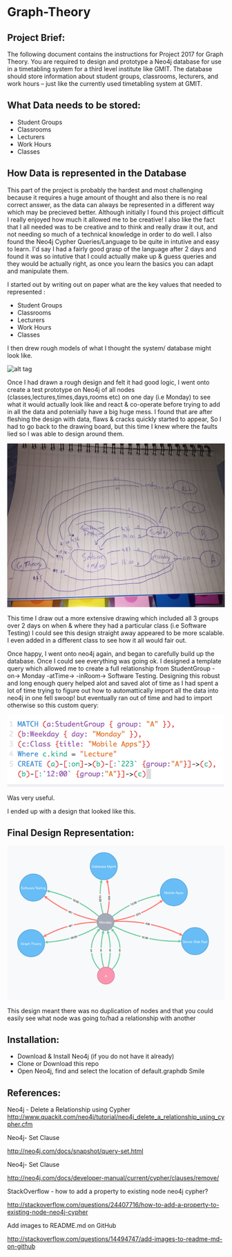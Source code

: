 # Graph-Theory

## Project Brief:

The following document contains the instructions for Project 2017 for Graph Theory. You are required to design and prototype a Neo4j database for use in a timetabling system for a third level institute like GMIT. The database should store information about student groups, classrooms, lecturers, and work hours – just like the currently used timetabling system at GMIT.

## What Data needs to be stored:
- Student Groups
- Classrooms
- Lecturers
- Work Hours
- Classes

## How Data is represented in the Database

This part of the project is probably the hardest and most challenging because it requires a huge amount of thought
and also there is no real correct answer, as the data can always be represented in a different way which may be precieved better.
Although initially I found this project difficult I really enjoyed how much it allowed me to be creative! I also like the fact that I all needed was to be creative and to think and really draw it out, and not needing so much of a technical knowledge in order to do well.
I also found the Neo4j Cypher Queries/Language to be quite in intutive and easy to learn. I'd say I had a fairly good grasp of the language after 2 days and found it was so intutive that I could actually make up & guess queries and they would be actually right, as once you learn the basics you can adapt and manipulate them. 

I started out by writing out on paper what are the key values that needed to represented :
- Student Groups
- Classrooms
- Lecturers
- Work Hours
- Classes

I then drew rough models of what I thought the system/ database might look like.

![alt tag](https://github.com/AndrewAi/Graph-Theory/blob/master/DbDesign1%2023.14.15.png)


Once I had drawn a rough design and felt it had good logic, I went onto create a test prototype on Neo4j of all nodes (classes,lectures,times,days,rooms etc) on one day (i.e Monday) to see what it would actually look like and react & co-operate before trying to add in all the data and potenially have a big huge mess. 
I found that are after fleshing the design with data, flaws & cracks quickly started to appear, So I had to go back to the drawing board,
but this time I knew where the faults lied so I was able to design around them.

![alt tag](https://github.com/AndrewAi/Graph-Theory/blob/master/DbDesign2%2023.14.15.JPG)

This time I draw out a more extensive drawing which included all 3 groups over 2 days on when & where they had a particular class (i.e Software Testing) I could see this design straight away appeared to be more scalable. I even added in a different class to see how it all would fair out.

Once happy, I went onto neo4j again, and began to carefully build up the database. Once I could see everything was going ok.
I designed a template query which allowed me to create a full relationship from StudentGroup -on-> Monday -atTime-> -inRoom-> Software Testing. Designing this robust and long enough query helped alot and saved alot of time as I had spent a lot of time trying to figure out how to automattically import all the data into neo4j in one fell swoop! but eventually ran out of time and had to import otherwise so this custom query:

![alt tag](https://github.com/AndrewAi/Graph-Theory/blob/master/Create%20Query.png)

Was very useful.

I ended up with a design that looked like this.
## Final Design Representation:

![alt tag](https://github.com/AndrewAi/Graph-Theory/blob/master/GroupAClasses.png)

This design meant there was no duplication of nodes and that you could easily see what node was going to/had a relationship with another



## Installation:
- Download & Install Neo4j (if you do not have it already)
- Clone or Download this repo
- Open Neo4j, find and select the location of default.graphdb
  Smile
  
## References:
Neo4j - Delete a Relationship using Cypher
http://www.quackit.com/neo4j/tutorial/neo4j_delete_a_relationship_using_cypher.cfm

Neo4j- Set Clause

http://neo4j.com/docs/snapshot/query-set.html

Neo4j- Set Clause

http://neo4j.com/docs/developer-manual/current/cypher/clauses/remove/

StackOverflow - how to add a property to existing node neo4j cypher?

http://stackoverflow.com/questions/24407716/how-to-add-a-property-to-existing-node-neo4j-cypher

Add images to README.md on GitHub

http://stackoverflow.com/questions/14494747/add-images-to-readme-md-on-github
